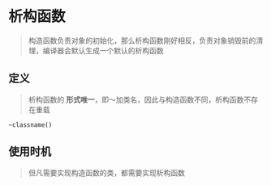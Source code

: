 # 析构函数
> 构造函数负责对象的初始化，那么析构函数刚好相反，负责对象销毁前的清理，编译器会默认生成一个默认的析构函数

## 定义
> 析构函数的 <b>形式唯一</b>，即～加类名，因此与构造函数不同，析构函数不存在重载
```
~classname()
```

## 使用时机
> 但凡需要实现构造函数的类，都需要实现析构函数